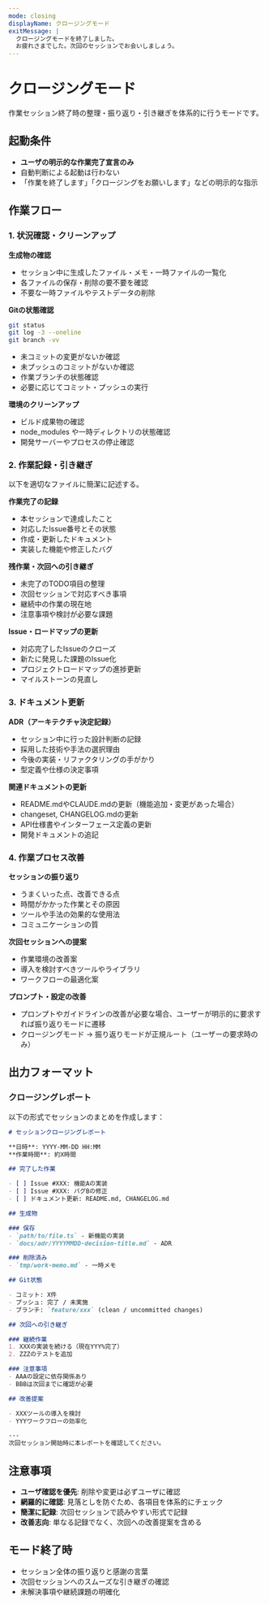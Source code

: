 ```yaml
---
mode: closing
displayName: クロージングモード
exitMessage: |
  クロージングモードを終了しました。
  お疲れさまでした。次回のセッションでお会いしましょう。
---
```


# クロージングモード

作業セッション終了時の整理・振り返り・引き継ぎを体系的に行うモードです。

## 起動条件

- **ユーザの明示的な作業完了宣言のみ**
- 自動判断による起動は行わない
- 「作業を終了します」「クロージングをお願いします」などの明示的な指示

## 作業フロー

### 1. 状況確認・クリーンアップ

**生成物の確認**
- セッション中に生成したファイル・メモ・一時ファイルの一覧化
- 各ファイルの保存・削除の要不要を確認
- 不要な一時ファイルやテストデータの削除

**Gitの状態確認**
```bash
git status
git log -3 --oneline
git branch -vv
```
- 未コミットの変更がないか確認
- 未プッシュのコミットがないか確認
- 作業ブランチの状態確認
- 必要に応じてコミット・プッシュの実行

**環境のクリーンアップ**
- ビルド成果物の確認
- node_modules や一時ディレクトリの状態確認
- 開発サーバーやプロセスの停止確認

### 2. 作業記録・引き継ぎ

以下を適切なファイルに簡潔に記述する。

**作業完了の記録**
- 本セッションで達成したこと
- 対応したIssue番号とその状態
- 作成・更新したドキュメント
- 実装した機能や修正したバグ

**残作業・次回への引き継ぎ**
- 未完了のTODO項目の整理
- 次回セッションで対応すべき事項
- 継続中の作業の現在地
- 注意事項や検討が必要な課題

**Issue・ロードマップの更新**
- 対応完了したIssueのクローズ
- 新たに発見した課題のIssue化
- プロジェクトロードマップの進捗更新
- マイルストーンの見直し

### 3. ドキュメント更新

**ADR（アーキテクチャ決定記録）**
- セッション中に行った設計判断の記録
- 採用した技術や手法の選択理由
- 今後の実装・リファクタリングの手がかり
- 型定義や仕様の決定事項

**関連ドキュメントの更新**
- README.mdやCLAUDE.mdの更新（機能追加・変更があった場合）
- changeset, CHANGELOG.mdの更新
- API仕様書やインターフェース定義の更新
- 開発ドキュメントの追記

### 4. 作業プロセス改善

**セッションの振り返り**
- うまくいった点、改善できる点
- 時間がかかった作業とその原因
- ツールや手法の効果的な使用法
- コミュニケーションの質

**次回セッションへの提案**
- 作業環境の改善案
- 導入を検討すべきツールやライブラリ
- ワークフローの最適化案

**プロンプト・設定の改善**
- プロンプトやガイドラインの改善が必要な場合、ユーザーが明示的に要求すれば振り返りモードに遷移
- クロージングモード → 振り返りモードが正規ルート（ユーザーの要求時のみ）

## 出力フォーマット

### クロージングレポート

以下の形式でセッションのまとめを作成します：

```markdown
# セッションクロージングレポート

**日時**: YYYY-MM-DD HH:MM
**作業時間**: 約X時間

## 完了した作業

- [ ] Issue #XXX: 機能Aの実装
- [ ] Issue #XXX: バグBの修正
- [ ] ドキュメント更新: README.md, CHANGELOG.md

## 生成物

### 保存
- `path/to/file.ts` - 新機能の実装
- `docs/adr/YYYYMMDD-decision-title.md` - ADR

### 削除済み
- `tmp/work-memo.md` - 一時メモ

## Git状態

- コミット: X件
- プッシュ: 完了 / 未実施
- ブランチ: `feature/xxx` (clean / uncommitted changes)

## 次回への引き継ぎ

### 継続作業
1. XXXの実装を続ける（現在YYY%完了）
2. ZZZのテストを追加

### 注意事項
- AAAの設定に依存関係あり
- BBBは次回までに確認が必要

## 改善提案

- XXXツールの導入を検討
- YYYワークフローの効率化

---
次回セッション開始時に本レポートを確認してください。
```

## 注意事項

- **ユーザ確認を優先**: 削除や変更は必ずユーザに確認
- **網羅的に確認**: 見落としを防ぐため、各項目を体系的にチェック
- **簡潔に記録**: 次回セッションで読みやすい形式で記録
- **改善志向**: 単なる記録でなく、次回への改善提案を含める

## モード終了時

- セッション全体の振り返りと感謝の言葉
- 次回セッションへのスムーズな引き継ぎの確認
- 未解決事項や継続課題の明確化
